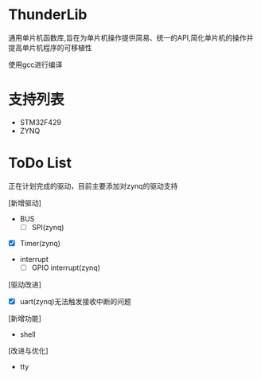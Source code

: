 <!--
 * @Author: your name
 * @Date: 2020-08-30 16:29:55
 * @LastEditTime: 2020-10-05 20:31:19
 * @LastEditors: Please set LastEditors
 * @Description: In User Settings Edit
 * @FilePath: \ThunderLib\README.md
-->

# ThunderLib

通用单片机函数库,旨在为单片机操作提供简易、统一的API,简化单片机的操作并提高单片机程序的可移植性

使用gcc进行编译

# 支持列表
- STM32F429
- ZYNQ

# ToDo List
正在计划完成的驱动，目前主要添加对zynq的驱动支持

[新增驱动]

- BUS
  - [ ] SPI(zynq)
- [x] Timer(zynq)
- interrupt
  - [ ] GPIO interrupt(zynq)

[驱动改进]

- [x] uart(zynq)无法触发接收中断的问题

[新增功能]

- shell

[改进与优化]

- tty
